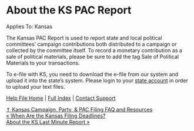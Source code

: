  About the KS PAC Report
==========

Applies To: Kansas

The Kansas PAC Report is used to report state and local political committees’ campaign contributions both distributed to a campaign or collected by the committee itself. To record a monetary contribution as a sale of political materials, please be sure to add the tag Sale of Political Materials to your transactions.

To e-file with KS, you need to download the e-file from our system and upload it into the state’s system. Please login to your [state account](https://www.kssos.org/elections/campaign_finance/cfr_online.aspx) in order to upload your text files.

[Help File Home](/help/) | [Full Index](/Help-File-Directory/) | [Contact Support](mailto:support@ISPolitical.com)

[⇑ Kansas Campaign, Party, & PAC Filing FAQ and Resources](/Kansas-Campaign-Party-PAC-Filing-FAQ-and-Resources)  
[« When Are the Kansas Filing Deadlines?](/When-Are-the-Kansas-Filing-Deadlines)  
[About the KS Last Minute Report »](/About-the-KS-Last-Minute-Report)